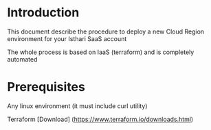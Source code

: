 # Introduction
This document describe the procedure to deploy a new Cloud Region environment for your Isthari SaaS account

The whole process is based on IaaS (terraform) and is completely automated

# Prerequisites

Any linux environment (it must include curl utility)

Terraform [Download] (https://www.terraform.io/downloads.html)
